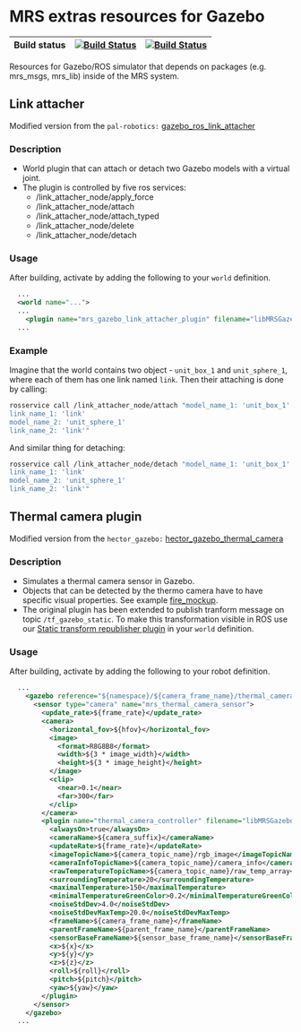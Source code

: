 # MRS extras resources for Gazebo

| Build status | [![Build Status](https://github.com/ctu-mrs/mrs_gazebo_extras_resources/workflows/Melodic/badge.svg)](https://github.com/ctu-mrs/mrs_gazebo_extras_resources/actions) | [![Build Status](https://github.com/ctu-mrs/mrs_gazebo_extras_resources/workflows/Noetic/badge.svg)](https://github.com/ctu-mrs/mrs_gazebo_extras_resources/actions) |
|--------------|-----------------------------------------------------------------------------------------------------------------------------------------------------------------------|----------------------------------------------------------------------------------------------------------------------------------------------------------------------|

Resources for Gazebo/ROS simulator that depends on packages (e.g. mrs_msgs, mrs_lib) inside of the MRS system.

## Link attacher

Modified version from the `pal-robotics:` [gazebo_ros_link_attacher](https://github.com/pal-robotics/gazebo_ros_link_attacher "Github page")

### Description
- World plugin that can attach or detach two Gazebo models with a virtual joint.
- The plugin is controlled by five ros services:
  * /link_attacher_node/apply_force
  * /link_attacher_node/attach
  * /link_attacher_node/attach_typed
  * /link_attacher_node/delete
  * /link_attacher_node/detach

### Usage
After building, activate by adding the following to your `world` definition.
```xml
  ...
  <world name="...">
  ...
    <plugin name="mrs_gazebo_link_attacher_plugin" filename="libMRSGazeboLinkAttacherPlugin.so"/>
  ...
```

### Example
Imagine that the world contains two object - `unit_box_1` and `unit_sphere_1`, where each of them has one link named  `link`.
Then their attaching is done by calling:

```bash
rosservice call /link_attacher_node/attach "model_name_1: 'unit_box_1'
link_name_1: 'link'
model_name_2: 'unit_sphere_1'
link_name_2: 'link'"
```

And similar thing for detaching:

```bash
rosservice call /link_attacher_node/detach "model_name_1: 'unit_box_1'
link_name_1: 'link'
model_name_2: 'unit_sphere_1'
link_name_2: 'link'"
```

## Thermal camera plugin

Modified version from the `hector_gazebo:` [hector_gazebo_thermal_camera](https://github.com/tu-darmstadt-ros-pkg/hector_gazebo/tree/kinetic-devel/hector_gazebo_thermal_camera "Github page")

### Description
- Simulates a thermal camera sensor in Gazebo.
- Objects that can be detected by the thermo camera have to have specific visual properties. See example [fire_mockup](https://github.com/ctu-mrs/mrs_gazebo_extras_resources/blob/master/models/fire_mockup/model.sdf#L14-L18).
- The original plugin has been extended to publish tranform message on topic `/tf_gazebo_static`. To make this transformation visible in ROS use our [Static transform republisher plugin](../world_plugins/README.md#static-transform-republisher-plugin) in your `world` definition.

### Usage
After building, activate by adding the following to your robot definition.

```xml
  ...
    <gazebo reference="${namespace}/${camera_frame_name}/thermal_camera_link">
      <sensor type="camera" name="mrs_thermal_camera_sensor">
        <update_rate>${frame_rate}</update_rate>
        <camera>
          <horizontal_fov>${hfov}</horizontal_fov>
          <image>
            <format>R8G8B8</format>
            <width>${3 * image_width}</width>
            <height>${3 * image_height}</height>
          </image>
          <clip>
            <near>0.1</near>
            <far>300</far>
          </clip>
        </camera>
        <plugin name="thermal_camera_controller" filename="libMRSGazeboThermalCameraPlugin.so">
          <alwaysOn>true</alwaysOn>
          <cameraName>${camera_suffix}</cameraName>
          <updateRate>${frame_rate}</updateRate>
          <imageTopicName>${camera_topic_name}/rgb_image</imageTopicName>
          <cameraInfoTopicName>${camera_topic_name}/camera_info</cameraInfoTopicName>
          <rawTemperatureTopicName>${camera_topic_name}/raw_temp_array</rawTemperatureTopicName>
          <surroundingTemperature>20</surroundingTemperature>
          <maximalTemperature>150</maximalTemperature>
          <minimalTemperatureGreenColor>0.2</minimalTemperatureGreenColor>
          <noiseStdDev>4.0</noiseStdDev>
          <noiseStdDevMaxTemp>20.0</noiseStdDevMaxTemp>
          <frameName>${camera_frame_name}</frameName>
          <parentFrameName>${parent_frame_name}</parentFrameName>
          <sensorBaseFrameName>${sensor_base_frame_name}</sensorBaseFrameName>
          <x>${x}</x>
          <y>${y}</y>
          <z>${z}</z>
          <roll>${roll}</roll>
          <pitch>${pitch}</pitch>
          <yaw>${yaw}</yaw>
        </plugin>
      </sensor>
    </gazebo>
  ...
```
